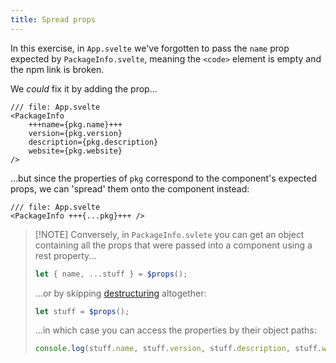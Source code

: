 ```yaml
---
title: Spread props
---
```


In this exercise, in `App.svelte` we've forgotten to pass the `name` prop expected by `PackageInfo.svelte`, meaning the `<code>` element is empty and the npm link is broken.

We _could_ fix it by adding the prop...

```svelte
/// file: App.svelte
<PackageInfo
	+++name={pkg.name}+++
	version={pkg.version}
	description={pkg.description}
	website={pkg.website}
/>
```

...but since the properties of `pkg` correspond to the component's expected props, we can 'spread' them onto the component instead:

```svelte
/// file: App.svelte
<PackageInfo +++{...pkg}+++ />
```

> [!NOTE] Conversely, in `PackageInfo.svlete` you can get an object containing all the props that were passed into a component using a rest property...
>
> ```js
> let { name, ...stuff } = $props();
> ```
>
> ...or by skipping [destructuring](https://developer.mozilla.org/en-US/docs/Web/JavaScript/Reference/Operators/Destructuring_assignment) altogether:
>
> ```js
> let stuff = $props();
> ```
>
> ...in which case you can access the properties by their object paths:
>
> ```js
> console.log(stuff.name, stuff.version, stuff.description, stuff.website)
> ```
